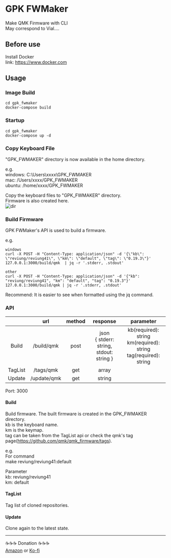 # GPK FWMaker
Make QMK Firmware with CLI     
May correspond to Vial....    

Before use
-------
Install Docker   
link: https://www.docker.com

Usage
-------
### Image Build
``` 
cd gpk_fwmaker
docker-compose build
```

###  Startup
``` 
cd gpk_fwmaker
docker-compose up -d
```

### Copy Keyboard File
"GPK_FWMAKER" directory is now available in the home directory.  
    
e.g.   
windows: C:\Users\xxxx\GPK_FWMAKER   
mac: /Users/xxxx/GPK_FWMAKER   
ubuntu: /home/xxxx/GPK_FWMAKER    

Copy the keyboard files to "GPK_FWMAKER" directory.   
Firmware is also created here.   
![dir](https://user-images.githubusercontent.com/5214078/207864849-c199464f-9b03-4028-b148-0688e9e5603e.jpg)

### Build Firmware
GPK FWMaker's API is used to build a firmware.    
   
e.g.   
``` 
windows
curl -X POST -H "Content-Type: application/json" -d '{\"kb\": \"reviung/reviung41\", \"km\": \"default", \"tag\": \"0.19.3\"}' 127.0.0.1:3000/build/qmk  | jq -r '.stderr, .stdout'

other
curl -X POST -H "Content-Type: application/json" -d '{"kb": "reviung/reviung41", "km": "default", "tag": "0.19.3"}' 127.0.0.1:3000/build/qmk | jq -r '.stderr, .stdout'
```

Recommend: It is easier to see when formatted using the jq command.   

### API
|    |  url  |  method |                   response                    |  parameter  |
| :---: | :---: | :---: |:---------------------------------------------:| :---: |
|  Build  |  /build/qmk  |  post  | json<br>{ stderr: string,<br>stdout: string } | kb(required): string<br>km(required): string<br>tag(required): string |
|  TagList  |  /tags/qmk  |  get  |                     array                     | |
|  Update  |  /update/qmk  |  get  |                    string                     | |

Port: 3000

#### Build
Build firmware.
The built firmware is created in the GPK_FWMAKER directory.   
kb is the keyboard name.  
km is the keymap.  
tag can be taken from the TagList api or check the qmk's tag page(https://github.com/qmk/qmk_firmware/tags). 

e.g.    
For command  
make reviung/reviung41:default  
   
Parameter  
kb: reviung/reviung41  
km: default 

#### TagList
Tag list of cloned repositories.    
    
#### Update
Clone again to the latest state. 
     
------- 
☕️☕️☕️ Donation ☕️☕️☕️   
[Amazon](https://www.amazon.co.jp/hz/wishlist/ls/66VQJTRHISQT) or [Ko-fi](https://ko-fi.com/darakuneko)  

